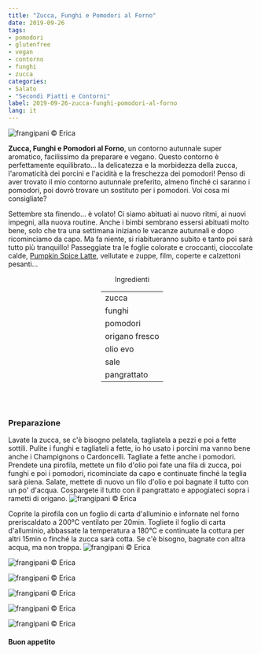 ```yaml
---
title: "Zucca, Funghi e Pomodori al Forno"
date: 2019-09-26
tags:
- pomodori
- glutenfree
- vegan
- contorno
- funghi
- zucca
categories:
- Salato
- "Secondi Piatti e Contorni"
label: 2019-09-26-zucca-funghi-pomodori-al-forno
lang: it 
---
```

![](header.jpeg "frangipani © Erica")

**Zucca, Funghi e Pomodori al Forno**, un contorno autunnale super aromatico, facilissimo da preparare e vegano. Questo contorno è perfettamente equilibrato... la delicatezza e la morbidezza della zucca, l'aromaticità dei porcini e l'acidità e la freschezza dei pomodori! Penso di aver trovato il mio contorno autunnale preferito, almeno finché ci saranno i pomodori, poi dovrò trovare un sostituto per i pomodori. Voi cosa mi consigliate? 

Settembre sta finendo... è volato! Ci siamo abituati ai nuovo ritmi, ai nuovi impegni, alla nuova routine. Anche i bimbi sembrano essersi abituati molto bene, solo che tra una settimana iniziano le vacanze autunnali e dopo ricominciamo da capo. Ma fa niente, si riabitueranno subito e tanto poi sarà tutto più tranquillo! Passeggiate tra le foglie colorate e croccanti, cioccolate calde, <a href="https://frangipani.raiano.ch/2016-10-12-pumpkin-spice-latte/" target="_blank">Pumpkin Spice Latte</a>, vellutate e zuppe, film, coperte e calzettoni pesanti...

<div id="wrapper" style="text-align: center">
  <div id="yourdiv" style="display: inline-block;">
    <div class="ingredients" itemscope itemtype="http://schema.org/Recipe">
      <span itemprop="name" style="display:none;">Zucca, Funghi e Pomodori al Forno</span>
      <span itemprop="recipeCategory" style="display:none;">Salato</span>
      <img itemprop="image" style="display:none;" class="ignore-gallery-item" src="header.jpeg"/>
      <span itemprop="author" style="display:none;">Erica Raiano</span>
      <span itemprop="description" style="display:none;">Zucca, Funghi e Pomodori al Forno, un contorno autunnale super aromatico, facilissimo da preparare e vegano.</span>
      <div class="ingredients-title">Ingredienti</div>
      <table>
        <tbody>
          <tr itemprop="recipeIngredient">
            <td>zucca</td>
          </tr>
          <tr itemprop="recipeIngredient">
            <td>funghi</td>
          </tr>
          <tr itemprop="recipeIngredient">
            <td>pomodori</td>
          </tr>
          <tr itemprop="recipeIngredient">
            <td>origano fresco</td>
          </tr>
          <tr itemprop="recipeIngredient">
            <td>olio evo</td>
          </tr>
          <tr itemprop="recipeIngredient">
            <td>sale</td>
          </tr>
          <tr itemprop="recipeIngredient">
            <td>pangrattato</td>       
          </tr>
        </tbody>
      </table>
      <br></br>
    </div>
  </div>
</div>


<h3>
	<font color="grey">
		<i class="fa fa-cogs"></i>
	</font> Preparazione
</h3>

Lavate la zucca, se c'è bisogno pelatela, tagliatela a pezzi e poi a fette sottili. Pulite i funghi e tagliateli a fette, io ho usato i porcini ma vanno bene anche i Champignons o Cardoncelli. Tagliate a fette anche i pomodori. Prendete una pirofila, mettete un filo d'olio poi fate una fila di zucca, poi funghi e poi i pomodori, ricominciate da capo e continuate finché la teglia sarà piena. Salate, mettete di nuovo un filo d'olio e poi bagnate il tutto con un po' d'acqua. Cospargete il tutto con il pangrattato e appogiateci sopra i rametti di origano.
![](teglia.jpeg "frangipani © Erica")

Coprite la pirofila con un foglio di carta d'alluminio e infornate nel forno preriscaldato a 200°C ventilato per 20min. Togliete il foglio di carta d'alluminio, abbassate la temperatura a 180°C e continuate la cottura per altri 15min o finché la zucca sarà cotta. Se c'è bisogno, bagnate con altra acqua, ma non troppa.
![](risultato1.jpeg "frangipani © Erica")

![](risultato2.jpeg "frangipani © Erica")

![](risultato3.jpeg "frangipani © Erica")

![](risultato4.jpeg "frangipani © Erica")

![](risultato5.jpeg "frangipani © Erica")

![](risultato6.jpeg "frangipani © Erica")

<h4>Buon appetito
  <font color="red">
    <i class="fa fa-smile-o"></i>
  </font>
</h4>
